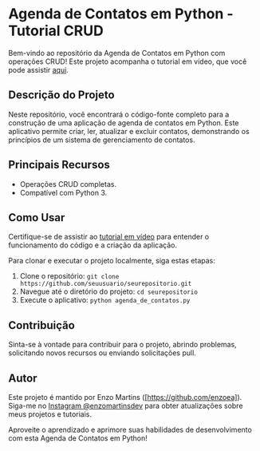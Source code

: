 # Agenda de Contatos em Python - Tutorial CRUD

Bem-vindo ao repositório da Agenda de Contatos em Python com operações CRUD! Este projeto acompanha o tutorial em vídeo, que você pode assistir [aqui](https://youtu.be/1KUdDtWDyPI).

## Descrição do Projeto
Neste repositório, você encontrará o código-fonte completo para a construção de uma aplicação de agenda de contatos em Python. Este aplicativo permite criar, ler, atualizar e excluir contatos, demonstrando os princípios de um sistema de gerenciamento de contatos.

## Principais Recursos
- Operações CRUD completas.
- Compatível com Python 3.

## Como Usar
Certifique-se de assistir ao [tutorial em vídeo](https://youtu.be/1KUdDtWDyPI) para entender o funcionamento do código e a criação da aplicação.

Para clonar e executar o projeto localmente, siga estas etapas:
1. Clone o repositório: `git clone https://github.com/seuusuario/seurepositorio.git`
2. Navegue até o diretório do projeto: `cd seurepositorio`
3. Execute o aplicativo: `python agenda_de_contatos.py`

## Contribuição
Sinta-se à vontade para contribuir para o projeto, abrindo problemas, solicitando novos recursos ou enviando solicitações pull.

## Autor
Este projeto é mantido por Enzo Martins ([https://github.com/enzoea]). Siga-me no [Instagram @enzomartinsdev](https://www.instagram.com/enzomartinsdev/) para obter atualizações sobre meus projetos e tutoriais.

Aproveite o aprendizado e aprimore suas habilidades de desenvolvimento com esta Agenda de Contatos em Python!
